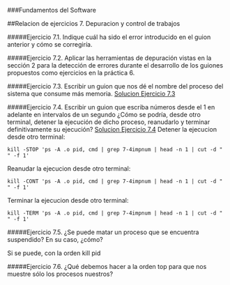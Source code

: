 ###Fundamentos del Software

##Relacion de ejercicios 7. Depuracion y control de trabajos

#####Ejercicio 7.1. Indique cuál ha sido el error introducido en el guion anterior y cómo se corregiría.

#####Ejercicio 7.2. Aplicar las herramientas de depuración vistas en la sección 2 para la detección de errores durante el desarrollo de los guiones propuestos como ejercicios en la práctica 6.

#####Ejercicio 7.3. Escribir un guion que nos dé el nombre del proceso del sistema que consume más memoria.
[Solucion Ejercicio 7.3]()

#####Ejercicio 7.4. Escribir un guion que escriba números desde el 1 en adelante en intervalos de un segundo ¿Cómo se podría, desde otro terminal, detener la ejecución de dicho proceso, reanudarlo y terminar definitivamente su ejecución?
[Solucion Ejercicio 7.4](https://github.com/JArandaIzquierdo/FundamentosDelSoftware/blob/master/Practicas/Scrips/Ejercicio7-4)
Detener la ejecucion desde otro terminal:

	kill -STOP 'ps -A .o pid, cmd | grep 7-4impnum | head -n 1 | cut -d " " -f 1'
Reanudar la ejecucion desde otro terminal:

	kill -CONT 'ps -A .o pid, cmd | grep 7-4impnum | head -n 1 | cut -d " " -f 1'

Terminar la ejecucion desde otro terminal:

	kill -TERM 'ps -A .o pid, cmd | grep 7-4impnum | head -n 1 | cut -d " " -f 1'

#####Ejercicio 7.5. ¿Se puede matar un proceso que se encuentra suspendido? En su caso, ¿cómo? 

Si se puede, con la orden kill pid

#####Ejercicio 7.6. ¿Qué debemos hacer a la orden top para que nos muestre sólo los procesos nuestros?